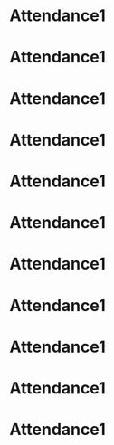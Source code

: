 # Attendance1
# Attendance1
# Attendance1
# Attendance1
# Attendance1
# Attendance1
# Attendance1
# Attendance1
# Attendance1
# Attendance1
# Attendance1
